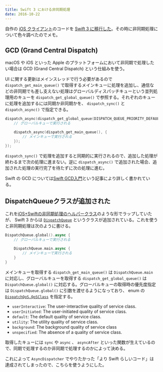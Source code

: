 ```yaml
---
title: Swift 3 における非同期処理
date: 2016-10-22
---
```


自作の [iOS クライアント](https://itunes.apple.com/app/id1090705533)のコードを [Swift 3 に移行した](https://github.com/1000ch/PinFeed/commit/d3332b09f3613867502d851fd0d337284d1c2b16)。その時に非同期処理について色々調べたのでメモ。

## GCD (Grand Central Dispatch)

macOS や iOS といった Apple のプラットフォームにおいて非同期で処理したい場合は GCD (Grand Central Dispatch) という仕組みを使う。

UI に関する更新はメインスレッドで行う必要があるので `dispatch_get_main_queue()` で取得するメインキューに処理を追加し、通信などの非同期でも差し支えない処理はグローバルディスパッチキューという並列処理用のキューを `dispatch_get_global_queue()` で参照する。それぞれのキューに処理を追加するには同期か非同期かを、 `dispatch_sync()` と `dispatch_async()` で指定できる。

```swift
dispatch_async(dispatch_get_global_queue(DISPATCH_QUEUE_PRIORITY_DEFAULT, 0), {
    // グローバルキューで実行される

    dispatch_async(dispatch_get_main_queue(), {
        // メインキューで実行される
    });
});
```

`dispatch_sync()` で処理を追加すると同期的に実行されるので、追加した処理が終わるまで次の処理に進まない。逆に `dispatch_async()` で追加された場合、追加された処理の実行完了を待たずに次の処理に進む。

Swift の GCD については[Swift GCD入門](http://qiita.com/ShoichiKuraoka/items/bb2a280688d29de3ff18)という記事により詳しく書かれている。

## DispatchQueueクラスが追加された

これを[iOS+Swiftの非同期処理のヘルパークラス](/posts/2016/swift-async-dispatcher.html)のような形でラップしていたが、 Swift 3 からは [`DispatchQueue`](https://developer.apple.com/reference/dispatch/dispatchqueue) というクラスが追加されている。これを使うと非同期処理は次のように書ける。

```swift
DispatchQueue.global().async {
    // グローバルキューで実行される

    DispatchQueue.main.async {
        // メインキューで実行される
    }
}
```

メインキューを取得する `dispatch_get_main_queue()` は `DispatchQueue.main` に対応し、グローバルキューを取得する `dispatch_get_global_queue()` は `DispatchQueue.global()` に対応する。グローバルキューの取得時の優先度指定は `DispatchQueue.global()` に引数を渡せるようになっており、 enum の [`DispatchQoS.QoSClass`](https://developer.apple.com/reference/dispatch/dispatchqos.qosclass) を指定する。

- `userInteractive`: The user-interactive quality of service class.
- `userInitiated`: The user-initiated quality of service class.
- `default`: The default quality of service class.
- `utility`: The utility quality of service class.
- `background`: The background quality of service class
- `unspecified`: The absence of a quality of service class.

取得したキューには `sync` や `async` 、 `asyncAfter` といった関数が生えているので、同期で処理するのか非同期で処理するのかによって決める。

これによって `AsyncDispatcher` でやりたかった「より Swift らしいコード」は達成されてしまったので、こちらを使うようにした。
